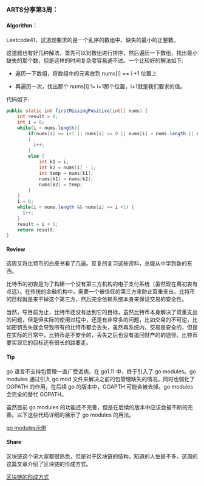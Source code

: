 ### ARTS分享第3周：

#### Algorithm：

Leetcode41，这道题要求的是一个乱序的数组中，缺失的最小的正整数。 

这道题也有好几种解法，首先可以对数组进行排序，然后遍历一下数组，找出最小缺失的那个数，但是这样的时间复杂度容易通不过。一个比较好的解法如下: 

- 遍历一下数组，将数组中的元素放到 nums[i] == i +1 位置上 

- 再遍历一次，找出那个 nums[i] != i+1那个位置，i+1就是我们要求的值。 

代码如下: 

```java
public static int firstMissingPositive(int[] nums) {
    int result = 0;
    int i = 0;
    while(i < nums.length){
        if(nums[i] == i+1 || nums[i] <= 0 || nums[i] > nums.length || nums[nums[i] - 1] == nums[i])
        {
          i++;
        }
        else {
            int k1 = i;
            int k2 = nums[i] - 1;
            int temp = nums[k1];
            nums[k1] = nums[k2];
            nums[k2] = temp;
        }
    }
    i = 0;
    while(i < nums.length && nums[i] == i +1) {
      i++;
    }
    result = i + 1;
    return result;
}
```



#### Review

这周又将比特币的白皮书看了几遍。反复的复习这些资料，总能从中学到新的东西。 

比特币的初衷是为了构建一个没有第三方机构的电子支付系统（虽然现在离初衷有点远）。在传统的金融机构中，需要一个被信任的第三方来防止双重支出，比特币的目标就是来干掉这个第三方，然后完全依赖系统本身来保证交易的安全性。 

当然，导目前为止，比特币还没有达到它的目标，虽然比特币本身解决了双重支出的问题，但是但实际的使用过程中，还是有非常多的问题，比如交易的不可逆，比如密钥丢失就会导致所有的比特币都会丢失，虽然再系统内，交易是安全的，但是在实际的日常中，比特币是不安全的，丢失之后也没有追回财产的的途径。比特币要实现它的目标还有很长的路要走。 



#### Tip

go 语言不支持包管理一直广受诟病，在 go1.11 中，终于引入了 go modules。go modules 通过引入 go.mod 文件来解决之前的包管理缺失的情况，同时也弱化了 GOPATH 的作用，在后续 go 的版本中，GOAPTH 可能会被去掉。go modules 会完全的替代 GOPATH。 

虽然目前 go modules 的功能还不完善，但是在后续的版本中应该会被不断的完善。以下这些代码详细的展示了 go modules 的用法。 

[go modules示例](https://github.com/go-modules-by-example/index) 



#### Share

区块链这个词大家都很熟悉，但是对于区块链的结构，知道的人怕是不多，这周的这篇文章介绍了区块链的形成方式。

[区块链的形成方式](http://www.rayjun.cn/2018/11/25/%E5%8C%BA%E5%9D%97%E9%93%BE%E4%B8%AD%E7%9A%84%E9%93%BE%E5%88%B0%E5%BA%95%E6%80%8E%E4%B9%88%E5%BD%A2%E6%88%90%E7%9A%84/)